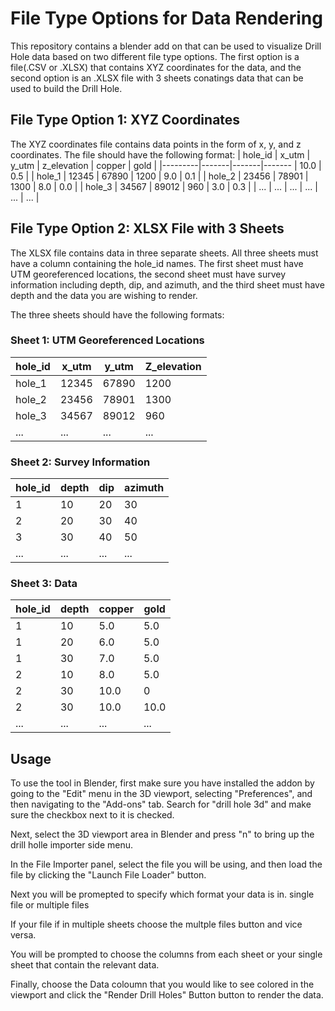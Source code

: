 # File Type Options for Data Rendering

This repository contains a blender add on that can be used to visualize Drill Hole data based on two different file type options. The first option is a file(.CSV or .XLSX) that contains XYZ coordinates for the data, and the second option is an .XLSX file with 3 sheets conatings data that can be used to build the Drill Hole.

## File Type Option 1: XYZ Coordinates

The XYZ coordinates file contains data points in the form of x, y, and z coordinates. The file should have the following format:
| hole_id | x_utm | y_utm | z_elevation | copper | gold |
|---------|-------|-------|-------      | 10.0   | 0.5  |
| hole_1  | 12345 | 67890 | 1200        | 9.0    | 0.1  |
| hole_2  | 23456 | 78901 | 1300        | 8.0    | 0.0  |
| hole_3  | 34567 | 89012 | 960         | 3.0    | 0.3  |
| ...     | ...   | ...   | ...         | ...    | ...  |

## File Type Option 2: XLSX File with 3 Sheets

The XLSX file contains data in three separate sheets. All three sheets must have a column containing the hole_id names. The first sheet must have UTM georeferenced locations, the second sheet must have survey information including depth, dip, and azimuth, and the third sheet must have depth and the data you are wishing to render.

The three sheets should have the following formats:

### Sheet 1: UTM Georeferenced Locations

| hole_id | x_utm | y_utm | Z_elevation |
|---------|-------|-------|-------|
| hole_1  | 12345 | 67890 | 1200  |
| hole_2  | 23456 | 78901 | 1300  |
| hole_3  | 34567 | 89012 | 960   |
| ...     | ...   | ...   | ...   |

### Sheet 2: Survey Information

| hole_id | depth | dip | azimuth |
|---------|-------|-----|---------|
| 1       | 10    | 20  | 30      |
| 2       | 20    | 30  | 40      |
| 3       | 30    | 40  | 50      |
| ...     | ...   | ... | ...     |

### Sheet 3: Data

| hole_id | depth | copper | gold |
|---------|-------|------  |------|
| 1       | 10    | 5.0    | 5.0  |
| 1       | 20    | 6.0    | 5.0  |
| 1       | 30    | 7.0    | 5.0  |
| 2       | 10    | 8.0    | 5.0  |
| 2       | 30    | 10.0   |   0  |
| 2       | 30    | 10.0   | 10.0 |
| ...     | ...   | ...    | ...  |

## Usage


To use the tool in Blender, first make sure you have installed the addon by going to the "Edit" menu in the 3D viewport, selecting "Preferences", and then navigating to the "Add-ons" tab. Search for "drill hole 3d" and make sure the checkbox next to it is checked.

Next, select the 3D viewport area in Blender and press "n" to bring up the drill holle importer side menu.

In the File Importer panel, select the file you will be using, and then load the file by clicking the "Launch File Loader" button. 

Next you will be promepted to specify which format your data is in. single file or multiple files

If your file if in multiple sheets choose the multple files button and vice versa.

You will be prompted to choose the columns from each sheet or your single sheet that contain the relevant data.

Finally, choose the Data coloumn that you would like to see colored in the viewport and click the "Render Drill Holes" Button button to render the data.

